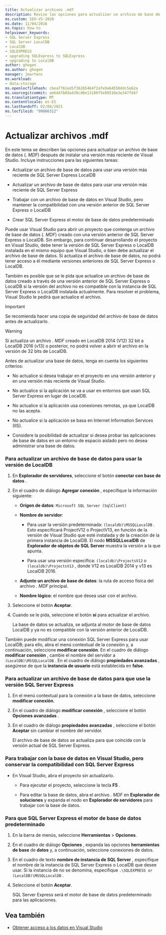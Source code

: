 ```yaml
---
title: Actualizar archivos .mdf
description: Revise las opciones para actualizar un archivo de base de datos (. MDF) después de instalar una versión más reciente de Visual Studio.
ms.custom: SEO-VS-2020
ms.date: 11/04/2016
ms.topic: how-to
helpviewer_keywords:
- SQL Server Express
- SQL Server LocalDB
- LocalDB
- SQLEXPRESS
- upgrading SQLExpress to SQLExpress
- upgrading to LocalDB
author: ghogen
ms.author: ghogen
manager: jmartens
ms.workload:
- data-storage
ms.openlocfilehash: cbea7761ed5f36265464f2afe9a64550ddc5e62a
ms.sourcegitcommit: ae6d47b09a439cd0e13180f5e89510e3e347fd47
ms.translationtype: MT
ms.contentlocale: es-ES
ms.lasthandoff: 02/08/2021
ms.locfileid: "99866312"
---
```

# <a name="upgrade-mdf-files"></a>Actualizar archivos .mdf

En este tema se describen las opciones para actualizar un archivo de base de datos (*. MDF*) después de instalar una versión más reciente de Visual Studio. Incluye instrucciones para las siguientes tareas:

- Actualizar un archivo de base de datos para usar una versión más reciente de SQL Server Express LocalDB

- Actualizar un archivo de base de datos para usar una versión más reciente de SQL Server Express

- Trabajar con un archivo de base de datos en Visual Studio, pero mantener la compatibilidad con una versión anterior de SQL Server Express o LocalDB

- Crear SQL Server Express el motor de base de datos predeterminado

Puede usar Visual Studio para abrir un proyecto que contenga un archivo de base de datos (*. MDF*) creado con una versión anterior de SQL Server Express o LocalDB. Sin embargo, para continuar desarrollando el proyecto en Visual Studio, debe tener la versión de SQL Server Express o LocalDB instalada en el mismo equipo que Visual Studio, o bien debe actualizar el archivo de base de datos. Si actualiza el archivo de base de datos, no podrá tener acceso a él mediante versiones anteriores de SQL Server Express o LocalDB.

También es posible que se le pida que actualice un archivo de base de datos creado a través de una versión anterior de SQL Server Express o LocalDB si la versión del archivo no es compatible con la instancia de SQL Server Express o LocalDB instalada actualmente. Para resolver el problema, Visual Studio le pedirá que actualice el archivo.

> [!IMPORTANT]
> Se recomienda hacer una copia de seguridad del archivo de base de datos antes de actualizarlo.

> [!WARNING]
> Si actualiza un archivo *. MDF* creado en LocalDB 2014 (V12) 32 bit a LocalDB 2016 (v13) o posterior, no podrá volver a abrir el archivo en la versión de 32 bits de LocalDB.

Antes de actualizar una base de datos, tenga en cuenta los siguientes criterios:

- No actualice si desea trabajar en el proyecto en una versión anterior y en una versión más reciente de Visual Studio.

- No actualice si la aplicación se va a usar en entornos que usan SQL Server Express en lugar de LocalDB.

- No actualice si la aplicación usa conexiones remotas, ya que LocalDB no las acepta.

- No actualice si la aplicación se basa en Internet Information Services (IIS).

- Considere la posibilidad de actualizar si desea probar las aplicaciones de base de datos en un entorno de espacio aislado pero no desea administrar una base de datos.

### <a name="to-upgrade-a-database-file-to-use-the-localdb-version"></a>Para actualizar un archivo de base de datos para usar la versión de LocalDB

1. En **Explorador de servidores**, seleccione el botón **conectar con base de datos** .

2. En el cuadro de diálogo **Agregar conexión** , especifique la información siguiente:

    - **Origen de datos**: `Microsoft SQL Server (SqlClient)`

    - **Nombre de servidor**:

        - Para usar la versión predeterminada: `(localdb)\MSSQLLocalDB` .  Esto especificará ProjectV12 o ProjectV13, en función de la versión de Visual Studio que esté instalada y de la creación de la primera instancia de LocalDB. El nodo **MSSQLLocalDB** de **Explorador de objetos de SQL Server** muestra la versión a la que apunta.

        - Para usar una versión específica: `(localdb)\ProjectsV12` o `(localdb)\ProjectsV13` , donde V12 es LocalDB 2014 y v13 es LocalDB 2016.

    - **Adjunte un archivo de base de datos**: la ruta de acceso física del archivo *. MDF* principal.

    - **Nombre lógico**: el nombre que desea usar con el archivo.

3. Seleccione el botón **Aceptar**.

4. Cuando se le pida, seleccione el botón **sí** para actualizar el archivo.

    La base de datos se actualiza, se adjunta al motor de base de datos LocalDB y ya no es compatible con la versión anterior de LocalDB.

También puede modificar una conexión SQL Server Express para usar LocalDB; para ello, abra el menú contextual de la conexión y, a continuación, seleccione **modificar conexión**. En el cuadro de diálogo **modificar conexión** , cambie el nombre del servidor a `(LocalDB)\MSSQLLocalDB` . En el cuadro de diálogo **propiedades avanzadas** , asegúrese de que la **instancia de usuario** está establecida en **false**.

### <a name="to-upgrade-a-database-file-to-use-the-sql-server-express-version"></a>Para actualizar un archivo de base de datos para que use la versión SQL Server Express

1. En el menú contextual para la conexión a la base de datos, seleccione **modificar conexión**.

2. En el cuadro de diálogo **modificar conexión** , seleccione el botón **Opciones avanzadas** .

3. En el cuadro de diálogo **propiedades avanzadas** , seleccione el botón **Aceptar** sin cambiar el nombre del servidor.

    El archivo de base de datos se actualiza para que coincida con la versión actual de SQL Server Express.

### <a name="to-work-with-the-database-in-visual-studio-but-retain-compatibility-with-sql-server-express"></a>Para trabajar con la base de datos en Visual Studio, pero conservar la compatibilidad con SQL Server Express

- En Visual Studio, abra el proyecto sin actualizarlo.

  - Para ejecutar el proyecto, seleccione la tecla **F5** .

  - Para editar la base de datos, abra el archivo *. MDF* en **Explorador de soluciones** y expanda el nodo en **Explorador de servidores** para trabajar con la base de datos.

### <a name="to-make-sql-server-express-the-default-database-engine"></a>Para que SQL Server Express el motor de base de datos predeterminado

1. En la barra de menús, seleccione **Herramientas** > **Opciones**.

2. En el cuadro de diálogo **Opciones** , expanda las opciones **herramientas de base** de **datos** y, a continuación, seleccione conexiones de datos.

3. En el cuadro de texto **nombre de instancia de SQL Server** , especifique el nombre de la instancia de SQL Server Express o LocalDB que desee usar. Si la instancia de no se denomina, especifique `.\SQLEXPRESS or (LocalDB)\MSSQLLocalDB` .

4. Seleccione el botón **Aceptar**.

    SQL Server Express será el motor de base de datos predeterminado para las aplicaciones.

## <a name="see-also"></a>Vea también

- [Obtener acceso a los datos en Visual Studio](accessing-data-in-visual-studio.md)
